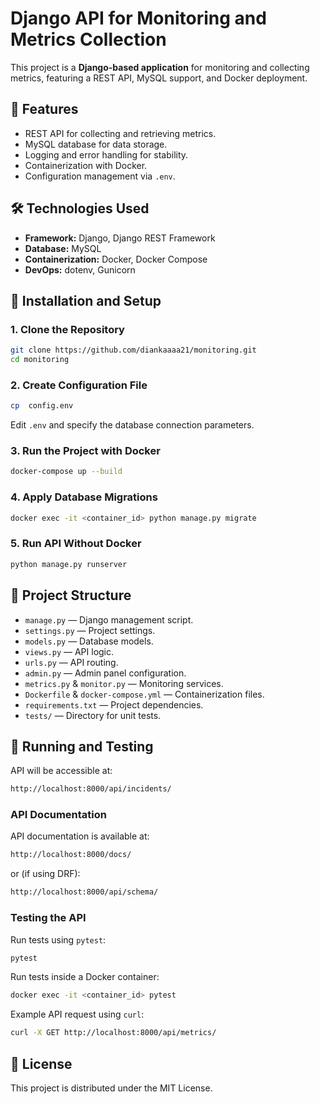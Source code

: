 # Django API for Monitoring and Metrics Collection

This project is a **Django-based application** for monitoring and collecting metrics, featuring a REST API, MySQL support, and Docker deployment.

## 📌 Features
- REST API for collecting and retrieving metrics.
- MySQL database for data storage.
- Logging and error handling for stability.
- Containerization with Docker.
- Configuration management via `.env`.

## 🛠️ Technologies Used
- **Framework:** Django, Django REST Framework
- **Database:** MySQL
- **Containerization:** Docker, Docker Compose
- **DevOps:** dotenv, Gunicorn

## 📂 Installation and Setup

### 1. **Clone the Repository**
```sh
git clone https://github.com/diankaaaa21/monitoring.git
cd monitoring
```

### 2. **Create Configuration File**
```sh
cp  config.env
```
Edit `.env` and specify the database connection parameters.

### 3. **Run the Project with Docker**
```sh
docker-compose up --build
```

### 4. **Apply Database Migrations**
```sh
docker exec -it <container_id> python manage.py migrate
```

### 5. **Run API Without Docker**
```sh
python manage.py runserver
```

## 📖 Project Structure
- `manage.py` — Django management script.
- `settings.py` — Project settings.
- `models.py` — Database models.
- `views.py` — API logic.
- `urls.py` — API routing.
- `admin.py` — Admin panel configuration.
- `metrics.py` & `monitor.py` — Monitoring services.
- `Dockerfile` & `docker-compose.yml` — Containerization files.
- `requirements.txt` — Project dependencies.
- `tests/` — Directory for unit tests.

## 🚀 Running and Testing
API will be accessible at:
```sh
http://localhost:8000/api/incidents/
```

### **API Documentation**
API documentation is available at:
```sh
http://localhost:8000/docs/
```
or (if using DRF):
```sh
http://localhost:8000/api/schema/
```

### **Testing the API**
Run tests using `pytest`:
```sh
pytest
```

Run tests inside a Docker container:
```sh
docker exec -it <container_id> pytest
```

Example API request using `curl`:
```sh
curl -X GET http://localhost:8000/api/metrics/
```

## 📜 License
This project is distributed under the MIT License.
